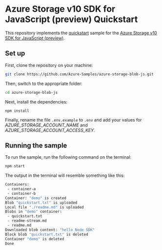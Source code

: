 
# Azure Storage v10 SDK for JavaScript (preview) Quickstart

This repository implements the [quickstart](http://docs.microsoft.com/azure/storage/blobs/storage-quickstart-blobs-nodejs-v10) sample for the [Azure Storage v10 SDK for JavaScript (preview)](https://github.com/Azure/azure-storage-js).

## Set up
First, clone the repository on your machine:

```bash
git clone https://github.com/Azure-Samples/azure-storage-blob-js.git
```

Then, switch to the appropriate folder:

```bash
cd azure-storage-blob-js
```

Next, install the dependencies:

    npm install

Finally, rename the file `.env.example` to `.env` and add your values for *AZURE_STORAGE_ACCOUNT_NAME* and *AZURE_STORAGE_ACCOUNT_ACCESS_KEY*.


## Running the sample

To run the sample, run the following command on the terminal:

```bash
npm start
```

The output in the terminal will resemble something like this:

```bash
Containers:
 - container-a
 - container-b
Container: "demo" is created
Blob "quickstart.txt" is uploaded
Local file "./readme.md" is uploaded
Blobs in "demo" container:
 - quickstart.txt
 - readme-stream.md
 - readme.md
Downloaded blob content: "hello Node SDK"
Block blob "quickstart.txt" is deleted
Container "demo" is deleted
Done
```